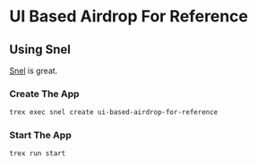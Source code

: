 # UI Based Airdrop For Reference

## Using Snel
[Snel](https://github.com/crewdevio/Snel) is great.

### Create The App
```sh
trex exec snel create ui-based-airdrop-for-reference
```

### Start The App
```sh
trex run start
```

